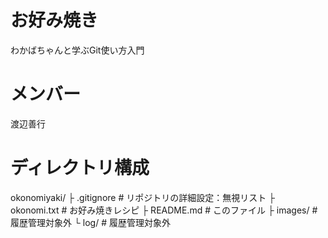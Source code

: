 # お好み焼き
わかばちゃんと学ぶGit使い方入門

# メンバー
渡辺善行

# ディレクトリ構成
okonomiyaki/ 
├ .gitignore      # リポジトリの詳細設定：無視リスト 
├ okonomi.txt     # お好み焼きレシピ 
├ README.md       # このファイル 
├ images/         # 履歴管理対象外 
└ log/            # 履歴管理対象外 
